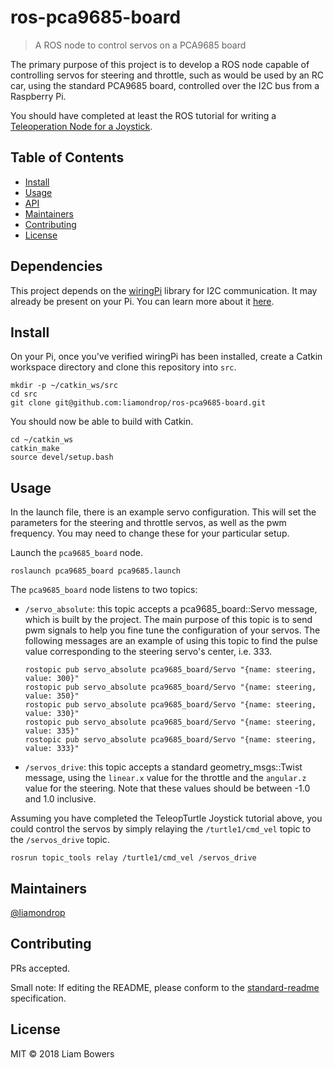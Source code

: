 # ros-pca9685-board


> A ROS node to control servos on a PCA9685 board

The primary purpose of this project is to develop a ROS node capable of controlling servos for steering and throttle, such as would be used by an RC car, using the standard PCA9685 board, controlled over the I2C bus from a Raspberry Pi.

You should have completed at least the ROS tutorial for writing a [Teleoperation Node for a Joystick](http://wiki.ros.org/joy/Tutorials/WritingTeleopNode).

## Table of Contents

- [Install](#install)
- [Usage](#usage)
- [API](#api)
- [Maintainers](#maintainers)
- [Contributing](#contributing)
- [License](#license)

## Dependencies

This project depends on the [wiringPi](http://wiringpi.com/) library for I2C communication. It may already be present on your Pi. You can learn more about it [here](http://wiringpi.com/download-and-install/).

## Install

On your Pi, once you've verified wiringPi has been installed, create a Catkin workspace directory and clone this repository into `src`.

```
mkdir -p ~/catkin_ws/src
cd src
git clone git@github.com:liamondrop/ros-pca9685-board.git
```

You should now be able to build with Catkin.

```
cd ~/catkin_ws
catkin_make
source devel/setup.bash
```

## Usage

In the launch file, there is an example servo configuration. This will set the parameters for the steering and throttle servos, as well as the pwm frequency. You may need to change these for your particular setup.

Launch the `pca9685_board` node.

```
roslaunch pca9685_board pca9685.launch
```

The `pca9685_board` node listens to two topics:

 - `/servo_absolute`: this topic accepts a pca9685_board::Servo message, which is built by the project. The main purpose of this topic is to send pwm signals to help you fine tune the configuration of your servos. The following messages are an example of using this topic to find the pulse value corresponding to the steering servo's center, i.e. 333.
    ```
    rostopic pub servo_absolute pca9685_board/Servo "{name: steering, value: 300}"
    rostopic pub servo_absolute pca9685_board/Servo "{name: steering, value: 350}"
    rostopic pub servo_absolute pca9685_board/Servo "{name: steering, value: 330}"
    rostopic pub servo_absolute pca9685_board/Servo "{name: steering, value: 335}"
    rostopic pub servo_absolute pca9685_board/Servo "{name: steering, value: 333}"
 - `/servos_drive`: this topic accepts a standard geometry_msgs::Twist message, using the `linear.x` value for the throttle and the `angular.z` value for the steering. Note that these values should be between -1.0 and 1.0 inclusive.

Assuming you have completed the TeleopTurtle Joystick tutorial above, you could control the servos by simply relaying the `/turtle1/cmd_vel` topic to the `/servos_drive` topic.

```
rosrun topic_tools relay /turtle1/cmd_vel /servos_drive
```

## Maintainers

[@liamondrop](https://github.com/liamondrop)

## Contributing

PRs accepted.

Small note: If editing the README, please conform to the [standard-readme](https://github.com/RichardLitt/standard-readme) specification.

## License

MIT © 2018 Liam Bowers
